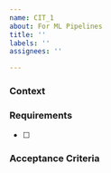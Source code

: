 ```yaml
---
name: CIT_1
about: For ML Pipelines
title: ''
labels: ''
assignees: ''

---
```


### Context

### Requirements
- [ ]

### Acceptance Criteria
